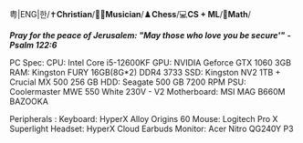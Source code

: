 粤|ENG|한/✝️**Christian**/🎸🎹**Musician**/♟️**Chess**/💻**CS + ML**/📐**Math**/

***Pray for the peace of Jerusalem: "May those who love you be secure'"***
***- Psalm 122:6***

PC Spec:
CPU: Intel Core i5-12600KF
GPU: NVIDIA Geforce GTX 1060 3GB
RAM: Kingston FURY 16GB(8G*2) DDR4 3733
SSD: Kingston NV2 1TB + Crucial MX 500 256 GB
HDD: Seagate 500 GB 7200 RPM
PSU: Coolermaster MWE 550 White 230V - V2
Motherboard: MSI MAG B660M BAZOOKA

Peripherals :
Keyboard: HyperX Alloy Origins 60
Mouse: Logitech Pro X Superlight
Headset: HyperX Cloud Earbuds
Monitor: Acer Nitro QG240Y P3
